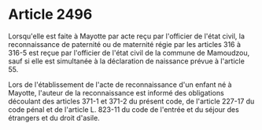 # Article 2496

Lorsqu'elle est faite à Mayotte par acte reçu par l'officier de l'état civil, la reconnaissance de paternité ou de maternité régie par les articles 316 à 316-5 est reçue par l'officier de l'état civil de la commune de Mamoudzou, sauf si elle est simultanée à la déclaration de naissance prévue à l'article 55.

Lors de l'établissement de l'acte de reconnaissance d'un enfant né à Mayotte, l'auteur de la reconnaissance est informé des obligations découlant des articles 371-1 et 371-2 du présent code, de l'article 227-17 du code pénal et de l'article L. 823-11 du code de l'entrée et du séjour des étrangers et du droit d'asile.
